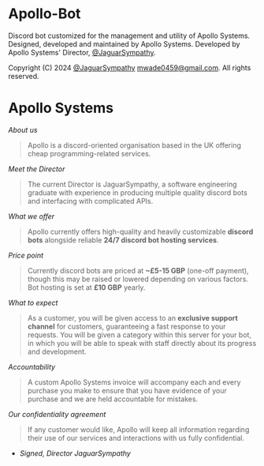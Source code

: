 # Apollo-Bot
Discord bot customized for the management and utility of Apollo Systems. Designed, developed and maintained by Apollo Systems.
Developed by Apollo Systems' Director, [@JaguarSympathy](https://www.github.com/jaguarsympathy).

Copyright (C) 2024 [@JaguarSympathy](https://www.github.com/jaguarsympathy) <mwade0459@gmail.com>. All rights reserved.

# Apollo Systems
*About us*
> Apollo is a discord-oriented organisation based in the UK offering cheap programming-related services.

*Meet the Director*
> The current Director is JaguarSympathy, a software engineering graduate with experience in producing multiple quality discord bots and interfacing with complicated APIs.

*What we offer*
> Apollo currently offers high-quality and heavily customizable **discord bots** alongside reliable **24/7 discord bot hosting services**.

*Price point*
> Currently discord bots are priced at **~£5-15 GBP** (one-off payment), though this may be raised or lowered depending on various factors.
> Bot hosting is set at **£10 GBP** yearly.

*What to expect*
> As a customer, you will be given access to an **exclusive support channel** for customers, guaranteeing a fast response to your requests.
> You will be given a category within this server for your bot, in which you will be able to speak with staff directly about its progress and development.

*Accountability*
> A custom Apollo Systems invoice will accompany each and every purchase you make to ensure that you have evidence of your purchase and we are held accountable for mistakes.

*Our confidentiality agreement*
> If any customer would like, Apollo will keep all information regarding their use of our services and interactions with us fully confidential.

- *Signed, Director JaguarSympathy*
